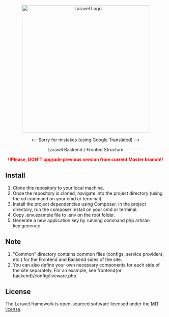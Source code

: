 <p align="center"><a href="https://laravel.com" target="_blank"><img src="https://raw.githubusercontent.com/laravel/art/master/logo-lockup/5%20SVG/2%20CMYK/1%20Full%20Color/laravel-logolockup-cmyk-red.svg" width="400" alt="Laravel Logo"></a></p>

<p align="center">
<-- Sorry for mistakes (using Google Translated) -->
</p>

<p align="center">
Laravel Backend / Fronted Structure
</p>

<p align="center" style="font-weight: bold; color:red;"> !!Please, DON'T upgrade previous version from current Master branch!!</p>

## Install

1. Clone this repository to your local machine.
2. Once the repository is cloned, navigate into the project directory (using the cd command on your cmd or terminal).
3. Install the project dependencies using Composer. In the project directory, run the composer install on your cmd or terminal.
4. Copy .env.example file to .env on the root folder.
5. Generate a new application key by running command php artisan key:generate

## Note
1. "Common" directory contains common files (configs, service providers, etc.) for the Frontend and Backend sides of the site.
2. You can also define your own necessary components for each side of the site separately. For an example, see frontend{or backend}/config/liveware.php.

## License

The Laravel framework is open-sourced software licensed under the [MIT license](https://opensource.org/licenses/MIT).
